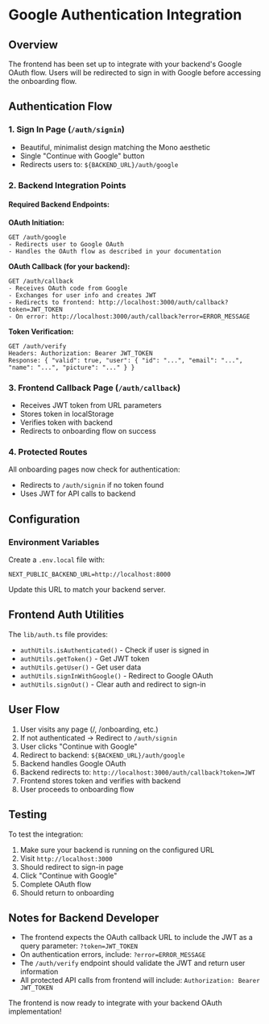 # Google Authentication Integration

## Overview
The frontend has been set up to integrate with your backend's Google OAuth flow. Users will be redirected to sign in with Google before accessing the onboarding flow.

## Authentication Flow

### 1. Sign In Page (`/auth/signin`)
- Beautiful, minimalist design matching the Mono aesthetic
- Single "Continue with Google" button
- Redirects users to: `${BACKEND_URL}/auth/google`

### 2. Backend Integration Points

#### Required Backend Endpoints:

**OAuth Initiation:**
```
GET /auth/google
- Redirects user to Google OAuth
- Handles the OAuth flow as described in your documentation
```

**OAuth Callback (for your backend):**
```
GET /auth/callback
- Receives OAuth code from Google
- Exchanges for user info and creates JWT
- Redirects to frontend: http://localhost:3000/auth/callback?token=JWT_TOKEN
- On error: http://localhost:3000/auth/callback?error=ERROR_MESSAGE
```

**Token Verification:**
```
GET /auth/verify
Headers: Authorization: Bearer JWT_TOKEN
Response: { "valid": true, "user": { "id": "...", "email": "...", "name": "...", "picture": "..." } }
```

### 3. Frontend Callback Page (`/auth/callback`)
- Receives JWT token from URL parameters
- Stores token in localStorage
- Verifies token with backend
- Redirects to onboarding flow on success

### 4. Protected Routes
All onboarding pages now check for authentication:
- Redirects to `/auth/signin` if no token found
- Uses JWT for API calls to backend

## Configuration

### Environment Variables
Create a `.env.local` file with:
```
NEXT_PUBLIC_BACKEND_URL=http://localhost:8000
```

Update this URL to match your backend server.

## Frontend Auth Utilities

The `lib/auth.ts` file provides:
- `authUtils.isAuthenticated()` - Check if user is signed in
- `authUtils.getToken()` - Get JWT token
- `authUtils.getUser()` - Get user data
- `authUtils.signInWithGoogle()` - Redirect to Google OAuth
- `authUtils.signOut()` - Clear auth and redirect to sign-in

## User Flow

1. User visits any page (/, /onboarding, etc.)
2. If not authenticated → Redirect to `/auth/signin`
3. User clicks "Continue with Google"
4. Redirect to backend: `${BACKEND_URL}/auth/google`
5. Backend handles Google OAuth
6. Backend redirects to: `http://localhost:3000/auth/callback?token=JWT`
7. Frontend stores token and verifies with backend
8. User proceeds to onboarding flow

## Testing

To test the integration:
1. Make sure your backend is running on the configured URL
2. Visit `http://localhost:3000`
3. Should redirect to sign-in page
4. Click "Continue with Google"
5. Complete OAuth flow
6. Should return to onboarding

## Notes for Backend Developer

- The frontend expects the OAuth callback URL to include the JWT as a query parameter: `?token=JWT_TOKEN`
- On authentication errors, include: `?error=ERROR_MESSAGE`
- The `/auth/verify` endpoint should validate the JWT and return user information
- All protected API calls from frontend will include: `Authorization: Bearer JWT_TOKEN`

The frontend is now ready to integrate with your backend OAuth implementation!
